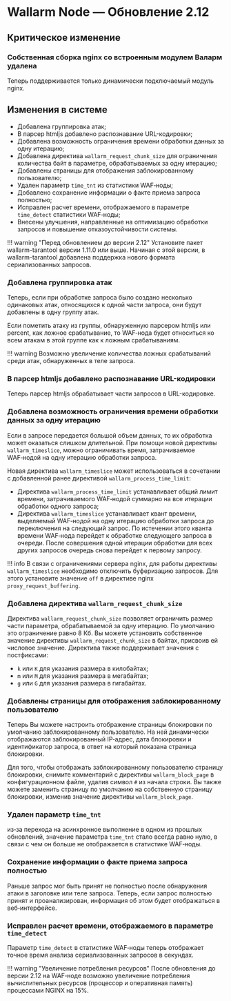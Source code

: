 # Wallarm Node — Обновление 2.12

## Критическое изменение

### Собственная сборка nginx со встроенным модулем Валарм удалена

Теперь поддерживается только динамически подключаемый модуль nginx.

## Изменения в системе

* Добавлена группировка атак;
* В парсер htmljs добавлено распознавание URL-кодировки;
* Добавлена возможность ограничения времени обработки данных за одну итерацию;
* Добавлена директива `wallarm_request_chunk_size` для ограничения количества байт в параметре, обрабатываемых за одну итерацию;
* Добавлены страницы для отображения заблокированному пользователю;
* Удален параметр `time_tnt` из статистики WAF‑ноды;
* Добавлено сохранение информации о факте приема запроса полностью;
* Исправлен расчет времени, отображаемого в параметре `time_detect` статистики WAF‑ноды;
* Внесены улучшения, направленные на оптимизацию обработки запросов и повышение отказоустойчивости системы.

!!! warning "Перед обновлением до версии 2.12"
    Установите пакет wallarm-tarantool версии 1.11.0 или выше. Начиная с этой версии, в wallarm-tarantool добавлена поддержка нового формата сериализованных запросов. 

### Добавлена группировка атак
Теперь, если при обработке запроса было создано несколько одинаковых атак, относящихся к одной части запроса, они будут добавлены в одну группу атак.

Если пометить атаку из группы, обнаруженную парсером htmljs или percent, как ложное срабатывание, то WAF‑нода будет относиться ко всем атакам в этой группе как к ложным срабатываниям.

!!! warning
    Возможно увеличение количества ложных срабатываний среди атак, обнаруженных в теле запроса.

### В парсер htmljs добавлено распознавание URL-кодировки
Теперь парсер htmljs обрабатывает части запросов в URL-кодировке.

### Добавлена возможность ограничения времени обработки данных за одну итерацию
Если в запросе передается большой объем данных, то их обработка может оказаться слишком длительной. При помощи новой директивы `wallarm_timeslice`, можно ограничивать время, затрачиваемое WAF‑нодой на одну итерацию обработки запроса.

Новая директива `wallarm_timeslice` может использоваться в сочетании с добавленной ранее директивой `wallarm_process_time_limit`:
* Директива `wallarm_process_time_limit` устанавливает общий лимит времени, затрачиваемого WAF‑нодой суммарно на все итерации обработки одного запроса;
* Директива `wallarm_timeslice` устанавливает квант времени, выделяемый WAF‑нодой на одну итерацию обработки запроса до переключения на следующий запрос. По истечении этого кванта времени WAF‑нода перейдет к обработке следующего запроса в очереди. После совершения одной итерации обработки для всех других запросов очередь снова перейдет к первому запросу. 

!!! info
    В связи с ограничениями сервера nginx, для работы директивы `wallarm_timeslice` необходимо отключить буферизацию запросов. Для этого установите значение `off` в директиве nginx `proxy_request_buffering`.

### Добавлена директива `wallarm_request_chunk_size`
Директива `wallarm_request_chunk_size` позволяет ограничить размер части параметра, обрабатываемой за одну итерацию. По умолчанию это ограничение равно 8 Кб. Вы можете установить собственное значение директивы `wallarm_request_chunk_size` в байтах, присвоив ей числовое значение. Директива также поддерживает значения с постфиксами:
* `k` или `K` для указания размера в килобайтах;
* `m` или `M` для указания размера в мегабайтах;
* `g` или `G` для указания размера в гигабайтах.

### Добавлены страницы для отображения заблокированному пользователю
Теперь Вы можете настроить отображение страницы блокировки по умолчанию заблокированному пользователю. На ней динамически отображаются заблокированный IP‑адрес, дата блокировки и идентификатор запроса, в ответ на который показана страница блокировки.

Для того, чтобы отображать заблокированному пользователю страницу блокировки, снимите комментарий с директивы `wallarm_block_page` в конфигурационном файле, удалив символ `#` из начала строки. Вы также можете заменить страницу по умолчанию на собственную страницу блокировки, изменив значение директивы `wallarm_block_page`.

### Удален параметр `time_tnt`
из‑за перехода на асинхронное выполнение в одном из прошлых обновлений, значение параметра `time_tnt` стало всегда равно нулю, в связи с чем он больше не отображается в статистике WAF‑ноды.

### Сохранение информации о факте приема запроса полностью
Раньше запрос мог быть принят не полностью после обнаружения атаки в заголовке или теле запроса. Теперь, если запрос полностью принят и проанализирован, информация об этом будет отображаться в веб‑интерфейсе.

### Исправлен расчет времени, отображаемого в параметре `time_detect`
Параметр `time_detect` в статистике WAF‑ноды теперь отображает точное время анализа сериализованных запросов в секундах.

!!! warning "Увеличение потребления ресурсов"
    После обновления до версии 2.12 на WAF‑ноде возможно увеличение потребления вычислительных ресурсов (процессор и оперативная память) процессами NGINX на 15%.
